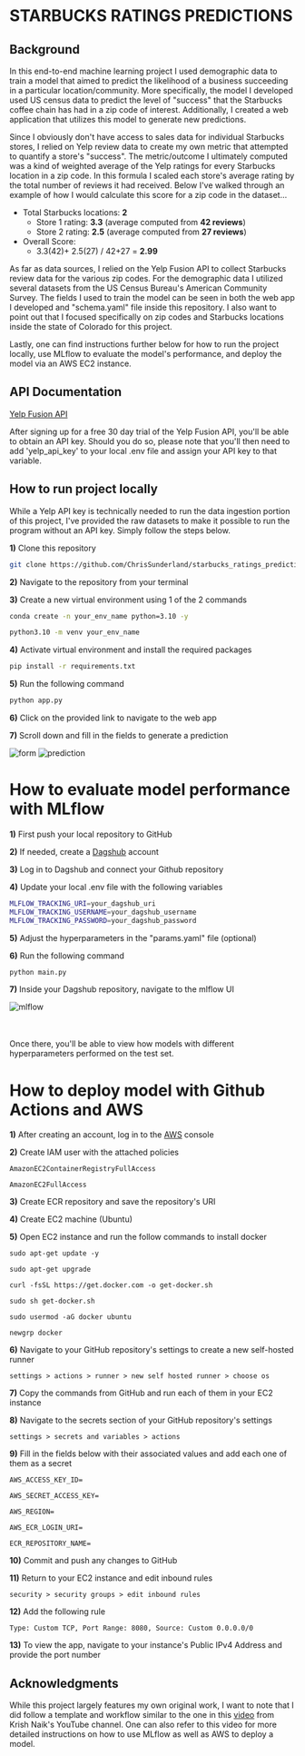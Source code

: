 # STARBUCKS RATINGS PREDICTIONS

## Background

In this end-to-end machine learning project I used demographic data to train a model that aimed to predict the 
likelihood of a business succeeding in a particular location/community. More specifically, the model I developed used 
US census data to predict the level of "success" that the Starbucks coffee chain has had in a zip code of interest. 
Additionally, I created a web application that utilizes this model to generate new predictions.

Since I obviously don't have access to sales data for individual Starbucks stores, I relied on Yelp review data
to create my own metric that attempted to quantify a store's "success". The metric/outcome I ultimately computed was 
a kind of weighted average of the Yelp ratings for every Starbucks location in a zip code. In this formula I 
scaled each store's average rating by the total number of reviews it had received. Below I've walked through an example 
of how I would calculate this score for a zip code in the dataset...

* Total Starbucks locations: **2**
  * Store 1 rating: **3.3** (average computed from **42 reviews**)
  * Store 2 rating: **2.5** (average computed from **27 reviews**)
* Overall Score: 
  * 3.3(42)+ 2.5(27) / 42+27 = **2.99**
  
As far as data sources, I relied on the Yelp Fusion API to collect Starbucks review data for the various zip codes. 
For the demographic data I utilized several datasets from the US Census Bureau's American Community Survey. The fields I used to train the model can be 
seen in both the web app I developed and "schema.yaml" file inside this repository. I also want to point out 
that I focused specifically on zip codes and Starbucks locations inside the state of Colorado for this project.

Lastly, one can find instructions further below for how to run the project locally, use MLflow to evaluate the model's 
performance, and deploy the model via an AWS EC2 instance. 

## API Documentation

[Yelp Fusion API](https://docs.developer.yelp.com/docs/fusion-intro)

After signing up for a free 30 day trial of the Yelp Fusion API, you'll be able to obtain an API key. Should you do so,
please note that you'll then need to add 'yelp_api_key' to your local .env file and assign your API key to that variable.

##  How to run project locally

While a Yelp API key is technically needed to run the data ingestion portion of this project, I've provided the 
raw datasets to make it possible to run the program without an API key. Simply follow the steps below.

**1)** Clone this repository

```bash
git clone https://github.com/ChrisSunderland/starbucks_ratings_predictions.git
```

**2)** Navigate to the repository from your terminal

**3)** Create a new virtual environment using 1 of the 2 commands

```bash
conda create -n your_env_name python=3.10 -y
```

```bash
python3.10 -m venv your_env_name

```

**4)**  Activate virtual environment and install the required packages

```bash
pip install -r requirements.txt
```
**5)**  Run the following command
```bash
python app.py
```
**6)**  Click on the provided link to navigate to the web app 

**7)** Scroll down and fill in the fields to generate a prediction

![form](static/readme_images/form.png)
![prediction](static/readme_images/prediction.png)

# How to evaluate model performance with MLflow

**1)** First push your local repository to GitHub

**2)** If needed, create a [Dagshub](https://dagshub.com/) account

**3)** Log in to Dagshub and connect your Github repository

**4)** Update your local .env file with the following variables 

```bash
MLFLOW_TRACKING_URI=your_dagshub_uri
MLFLOW_TRACKING_USERNAME=your_dagshub_username
MLFLOW_TRACKING_PASSWORD=your_dagshub_password
```

**5)** Adjust the hyperparameters in the "params.yaml" file (optional)

**6)** Run the following command

```bash
python main.py
```

**7)** Inside your Dagshub repository, navigate to the mlflow UI

![mlflow](static/readme_images/MLflow.png)

<br>
<br>
Once there, you'll be able to view how models with different hyperparameters performed on the test set.

# How to deploy model with Github Actions and AWS

**1)** After creating an account, log in to the [AWS](https://aws.amazon.com/console/) console

**2)** Create IAM user with the attached policies

    AmazonEC2ContainerRegistryFullAccess

    AmazonEC2FullAccess

**3)** Create ECR repository and save the repository's URI

**4)** Create EC2 machine (Ubuntu)

**5)**  Open EC2 instance and run the follow commands to install docker

	sudo apt-get update -y

	sudo apt-get upgrade

	curl -fsSL https://get.docker.com -o get-docker.sh

	sudo sh get-docker.sh

	sudo usermod -aG docker ubuntu

	newgrp docker

**6)** Navigate to your GitHub repository's settings to create a new self-hosted runner
    
    settings > actions > runner > new self hosted runner > choose os 

**7)** Copy the commands from GitHub and run each of them in your EC2 instance

**8)** Navigate to the secrets section of  your GitHub repository's settings

    settings > secrets and variables > actions

**9)** Fill in the fields below with their associated values and add each one of them as a secret

    AWS_ACCESS_KEY_ID=

    AWS_SECRET_ACCESS_KEY=

    AWS_REGION=

    AWS_ECR_LOGIN_URI= 

    ECR_REPOSITORY_NAME= 

**10)** Commit and push any changes to GitHub

**11)** Return to your EC2 instance and edit inbound rules

    security > security groups > edit inbound rules

**12)** Add the following rule

    Type: Custom TCP, Port Range: 8080, Source: Custom 0.0.0.0/0

**13)** To view the app, navigate to your instance's Public IPv4 Address and provide the port number

## Acknowledgments

While this project largely features my own original work, I want to note that I did follow a template and workflow similar to the one
in this [video](https://www.youtube.com/watch?v=pxk1Fr33-L4) from Krish Naik's YouTube channel. One can also refer to 
this video for more detailed instructions on how to use MLflow as well as AWS to deploy a model.